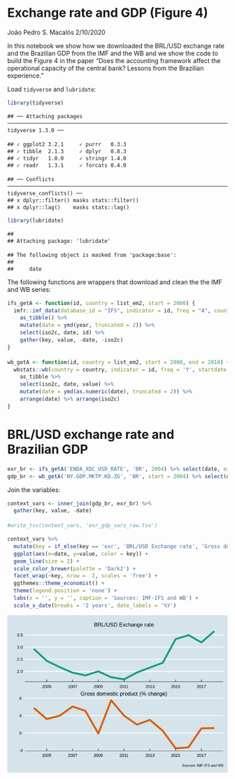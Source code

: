Exchange rate and GDP (Figure 4)
================
João Pedro S. Macalós
2/10/2020

In this notebook we show how we downloaded the BRL/USD exchange rate and
the Brazilian GDP from the IMF and the WB and we show the code to build
the Figure 4 in the paper “Does the accounting framework affect the
operational capacity of the central bank? Lessons from the Brazilian
experience.”

Load `tidyverse` and
    `lubridate`:

``` r
library(tidyverse)
```

    ## ── Attaching packages ───────────────────────────────────────────────────────────────────────────────── tidyverse 1.3.0 ──

    ## ✓ ggplot2 3.2.1     ✓ purrr   0.3.3
    ## ✓ tibble  2.1.3     ✓ dplyr   0.8.3
    ## ✓ tidyr   1.0.0     ✓ stringr 1.4.0
    ## ✓ readr   1.3.1     ✓ forcats 0.4.0

    ## ── Conflicts ──────────────────────────────────────────────────────────────────────────────────── tidyverse_conflicts() ──
    ## x dplyr::filter() masks stats::filter()
    ## x dplyr::lag()    masks stats::lag()

``` r
library(lubridate)
```

    ## 
    ## Attaching package: 'lubridate'

    ## The following object is masked from 'package:base':
    ## 
    ##     date

The following functions are wrappers that download and clean the the IMF
and WB series:

``` r
ifs_getA <- function(id, country = list_em2, start = 2000) {
  imfr::imf_data(database_id = "IFS", indicator = id, freq = "A", country = country, start = start) %>%
    as_tibble() %>%
    mutate(date = ymd(year, truncated = 2)) %>%
    select(iso2c, date, id) %>%
    gather(key, value, -date, -iso2c)
}

wb_getA <- function(id, country = list_em2, start = 2000, end = 2018) {
  wbstats::wb(country = country, indicator = id, freq = 'Y', startdate = start, enddate = end) %>% 
    as_tibble %>%
    select(iso2c, date, value) %>%
    mutate(date = ymd(as.numeric(date), truncated = 2)) %>%
    arrange(date) %>% arrange(iso2c)
}
```

# BRL/USD exchange rate and Brazilian GDP

``` r
exr_br <- ifs_getA('ENDA_XDC_USD_RATE', 'BR', 2004) %>% select(date, exr = value)
gdp_br <- wb_getA('NY.GDP.MKTP.KD.ZG', 'BR', start = 2004) %>% select(date, gdp = value)
```

Join the variables:

``` r
context_vars <- inner_join(gdp_br, exr_br) %>%
  gather(key, value, -date)

#write_tsv(context_vars, 'exr_gdp_vars_raw.tsv')
```

``` r
context_vars %>%
  mutate(key = if_else(key == 'exr', 'BRL/USD Exchange rate', 'Gross domestic product (% change)')) %>%
  ggplot(aes(x=date, y=value, color = key)) +
  geom_line(size = 2) +
  scale_color_brewer(palette = 'Dark2') +
  facet_wrap(~key, nrow =  2, scales = 'free') +
  ggthemes::theme_economist() +
  theme(legend.position = 'none') +
  labs(x = '', y = '', caption = 'Sources: IMF-IFS and WB') +
  scale_x_date(breaks = '2 years', date_labels = '%Y')
```

![](context_files/figure-gfm/unnamed-chunk-5-1.png)<!-- -->

